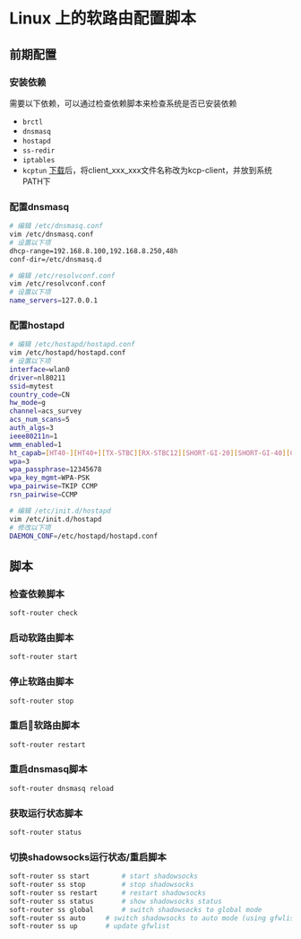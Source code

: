 # Linux 上的软路由配置脚本

## 前期配置

### 安装依赖

需要以下依赖，可以通过检查依赖脚本来检查系统是否已安装依赖

- `brctl`
- `dnsmasq`
- `hostapd`
- `ss-redir`
- `iptables`
- `kcptun` [下载](https://github.com/xtaci/kcptun)后，将client_xxx_xxx文件名称改为kcp-client，并放到系统PATH下

### 配置dnsmasq

```bash
# 编辑 /etc/dnsmasq.conf
vim /etc/dnsmasq.conf
# 设置以下项
dhcp-range=192.168.8.100,192.168.8.250,48h
conf-dir=/etc/dnsmasq.d

# 编辑 /etc/resolvconf.conf
vim /etc/resolvconf.conf
# 设置以下项
name_servers=127.0.0.1
```

### 配置hostapd

```bash
# 编辑 /etc/hostapd/hostapd.conf
vim /etc/hostapd/hostapd.conf
# 设置以下项
interface=wlan0
driver=nl80211
ssid=mytest
country_code=CN
hw_mode=g
channel=acs_survey
acs_num_scans=5
auth_algs=3
ieee80211n=1
wmm_enabled=1
ht_capab=[HT40-][HT40+][TX-STBC][RX-STBC12][SHORT-GI-20][SHORT-GI-40][GF]
wpa=3
wpa_passphrase=12345678
wpa_key_mgmt=WPA-PSK
wpa_pairwise=TKIP CCMP
rsn_pairwise=CCMP

# 编辑 /etc/init.d/hostapd
vim /etc/init.d/hostapd
# 修改以下项
DAEMON_CONF=/etc/hostapd/hostapd.conf
```

## 脚本

### 检查依赖脚本

```bash
soft-router check
```

### 启动软路由脚本

```bash
soft-router start
```

### 停止软路由脚本

```bash
soft-router stop
```

### 重启软路由脚本

```bash
soft-router restart
```

### 重启dnsmasq脚本

```bash
soft-router dnsmasq reload
```

### 获取运行状态脚本

```bash
soft-router status
```

### 切换shadowsocks运行状态/重启脚本

```bash
soft-router ss start		# start shadowsocks
soft-router ss stop			# stop shadowsocks
soft-router ss restart		# restart shadowsocks
soft-router ss status		# show shadowsocks status
soft-router ss global		# switch shadowsocks to global mode
soft-router ss auto		# switch shadowsocks to auto mode (using gfwlist)
soft-router ss up		# update gfwlist
```
